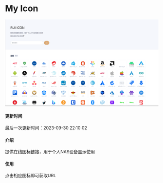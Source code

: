# My Icon
![Preview](preview.png)
#### 更新时间
最后一次更新时间：2023-09-30 22:10:02
#### 介绍
提供在线图标链接，用于个人NAS设备显示使用

#### 使用
点击相应图标即可获取URL


